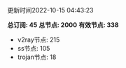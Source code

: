 更新时间2022-10-15 04:43:23

**总订阅: 45**
**总节点: 2000**
**有效节点: 338**
- v2ray节点: 215
- ss节点: 105
- trojan节点: 18
